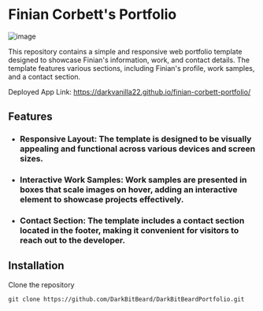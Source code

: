 # Finian Corbett's Portfolio

![image](https://github.com/Darkvanilla22/finian-corbett-portfolio/assets/53369798/eb53ab0d-c528-4122-b9d9-7dc5501f63b6)

This repository contains a simple and responsive web portfolio template designed to showcase Finian's information, work, and contact details. The template features various sections, including Finian's profile, work samples, and a contact section.

Deployed App Link: https://darkvanilla22.github.io/finian-corbett-portfolio/

## Features
- ### Responsive Layout: The template is designed to be visually appealing and functional across various devices and screen sizes.
- ### Interactive Work Samples: Work samples are presented in boxes that scale images on hover, adding an interactive element to showcase projects effectively.
- ### Contact Section: The template includes a contact section located in the footer, making it convenient for visitors to reach out to the developer.

## Installation
Clone the repository
```
git clone https://github.com/DarkBitBeard/DarkBitBeardPortfolio.git
```
